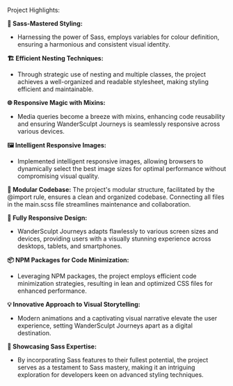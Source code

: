 Project Highlights:

**🎨 Sass-Mastered Styling:**
- Harnessing the power of Sass, employs variables for colour definition, ensuring a harmonious and consistent visual identity.

**🏗️ Efficient Nesting Techniques:**
- Through strategic use of nesting and multiple classes, the project achieves a well-organized and readable stylesheet, making styling efficient and maintainable.

**🌐 Responsive Magic with Mixins:**
- Media queries become a breeze with mixins, enhancing code reusability and ensuring WanderSculpt Journeys is seamlessly responsive across various devices.

**🖼️ Intelligent Responsive Images:**
- Implemented intelligent responsive images, allowing browsers to dynamically select the best image sizes for optimal performance without compromising visual quality.

**🔗 Modular Codebase:**
The project's modular structure, facilitated by the @import rule, ensures a clean and organized codebase. Connecting all files in the main.scss file streamlines maintenance and collaboration.

**📱 Fully Responsive Design:**
- WanderSculpt Journeys adapts flawlessly to various screen sizes and devices, providing users with a visually stunning experience across desktops, tablets, and smartphones.

**📦 NPM Packages for Code Minimization:**
- Leveraging NPM packages, the project employs efficient code minimization strategies, resulting in lean and optimized CSS files for enhanced performance.

**💡 Innovative Approach to Visual Storytelling:**
- Modern animations and a captivating visual narrative elevate the user experience, setting WanderSculpt Journeys apart as a digital destination.

**🚀 Showcasing Sass Expertise:**
- By incorporating Sass features to their fullest potential, the project serves as a testament to Sass mastery, making it an intriguing exploration for developers keen on advanced styling techniques.
